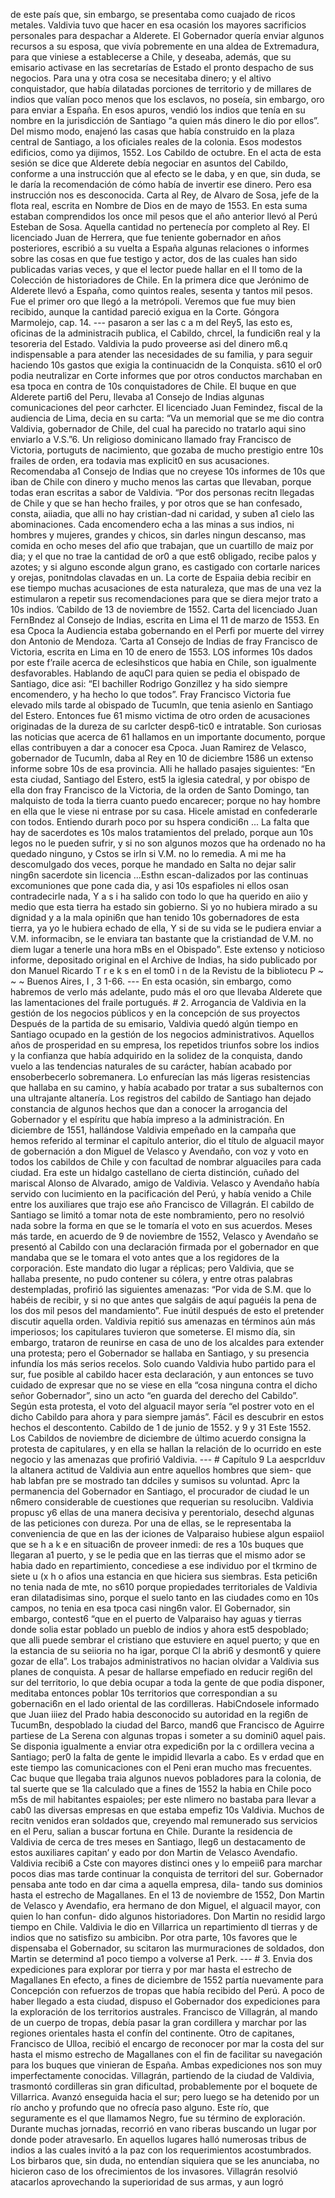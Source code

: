de este país que, sin embargo, se presentaba como cuajado de ricos metales. Valdivia tuvo que hacer en esa ocasión los mayores sacrificios personales para despachar a Alderete. El Gobernador quería enviar algunos recursos a su esposa, que vivía pobremente en una aldea de Extremadura, para que viniese a establecerse a Chile, y deseaba, además, que su emisario activase en las secretarías de Estado el pronto despacho de sus negocios. Para una y otra cosa se necesitaba dinero; y el altivo conquistador, que había dilatadas porciones de territorio y de millares de indios que valían poco menos que los esclavos, no poseía, sin embargo, oro para enviar a España. En esos apuros, vendió los indios que tenía en su nombre en la jurisdicción de Santiago “a quien más dinero le dio por ellos”. Del mismo modo, enajenó las casas que había construido en la plaza central de Santiago, a los oficiales reales de la colonia. Esos modestos edificios, como ya dijimos, 1552. Los Cabildo de octubre. En el acta de esta sesión se dice que Alderete debía negociar en asuntos del Cabildo, conforme a una instrucción que al efecto se le daba, y en que, sin duda, se le daría la recomendación de cómo había de invertir ese dinero. Pero esa instrucción nos es desconocida. Carta al Rey, de Alvaro de Sosa, jefe de la flota real, escrita en Nombre de Dios en de mayo de 1553. En esta suma estaban comprendidos los once mil pesos que el año anterior llevó al Perú Esteban de Sosa. Aquella cantidad no pertenecía por completo al Rey. El licenciado Juan de Herrera, que fue teniente gobernador en años posteriores, escribió a su vuelta a España algunas relaciones o informes sobre las cosas en que fue testigo y actor, dos de las cuales han sido publicadas varias veces, y que el lector puede hallar en el II tomo de la Colección de historiadores de Chile. En la primera dice que Jerónimo de Alderete llevó a España, como quintos reales, sesenta y tantos mil pesos. Fue el primer oro que llegó a la metrópoli. Veremos que fue muy bien recibido, aunque la cantidad pareció exigua en la Corte. Góngora Marmolejo, cap. 14. --- pasaron a ser las c a m del Rey5, las esto es, oficinas de la administracih publica, el Cabildo, chrcel, la fundici6n real y la tesoreria del Estado. Valdivia la pudo proveerse asi del dinero m6.q indispensable a para atender las necesidades de su familia, y para seguir haciendo 10s gastos que exigia la continuacidn de la Conquista. s610 el or0 podia neutralizar en Corte informes que por otros conductos marchaban en esa tpoca en contra de 10s conquistadores de Chile. El buque en que Alderete parti6 del Peru, llevaba a1 Consejo de Indias algunas comunicaciones del peor carhcter. El licenciado Juan Femindez, fiscal de la audiencia de Lima, decia en su carta: “Va un memorial que se me dio contra Valdivia, gobernador de Chile, del cual ha parecido no tratarlo aqui sino enviarlo a V.S.”6. Un religioso dominicano llamado fray Francisco de Victoria, portuguts de nacimiento, que gozaba de mucho prestigio entre 10s frailes de orden, era todavia mas explicit0 en sus acusaciones. Recomendaba a1 Consejo de Indias que no creyese 10s informes de 10s que iban de Chile con dinero y mucho menos las cartas que Ilevaban, porque todas eran escritas a sabor de Valdivia. “Por dos personas recitn llegadas de Chile y que se han hecho frailes, y por otros que se han confesado, consta, aiiadia, que alli no hay cristian-dad ni caridad, y suben a1 cielo las abominaciones. Cada encomendero echa a las minas a sus indios, ni hombres y mujeres, grandes y chicos, sin darles ningun descanso, mas comida en ocho meses del afio que trabajan, que un cuartillo de maiz por dia; y el que no trae la cantidad de or0 a que est6 obligado, recibe palos y azotes; y si alguno esconde algun grano, es castigado con cortarle narices y orejas, ponitndolas clavadas en un. La corte de Espaiia debia recibir en ese tiempo muchas acusaciones de esta naturaleza, que mas de una vez la estimularon a repetir sus recomendaciones para que se diera mejor trato a 10s indios. ’Cabildo de 13 de noviembre de 1552. Carta del licenciado Juan FernBndez al Consejo de Indias, escrita en Lima el 11 de marzo de 1553. En esa Cpoca la Audiencia estaba gobernando en el Perfi por muerte del virrey don Antonio de Mendoza. ’Carta a1 Consejo de Indias de fray Francisco de Victoria, escrita en Lima en 10 de enero de 1553. LOS informes 10s dados por este f’raile acerca de eclesihsticos que habia en Chile, son igualmente desfavorables. Hablando de aquCl para quien se pedia el obispado de Santiago, dice asi: “El bachiller Rodrigo Gonzillez y ha sido siempre encomendero, y ha hecho lo que todos”. Fray Francisco Victoria fue elevado mils tarde al obispado de Tucumln, que tenia asienlo en Santiago del Estero. Entonces fue 61 mismo victima de otro orden de acusaciones originadas de la dureza de su carlcter desp6-tic0 e intratable. Son curiosas las noticias que acerca de 61 hallamos en un importante documento, porque ellas contribuyen a dar a conocer esa Cpoca. Juan Ramirez de Velasco, gobernador de Tucumln, daba al Rey en 10 de diciembre 1586 un extenso informe sobre 10s de esa provincia. Alli he hallado pasajes siguientes: “En esta ciudad, Santiago del Estero, est5 la iglesia catedral, y por obispo de ella don fray Francisco de la Victoria, de la orden de Santo Domingo, tan malquisto de toda la tierra cuanto puedo encarecer; porque no hay hombre en ella que le viese ni entrase por su casa. Hicele amistad en confederarle con todos. Entiendo durarh poco por su hspera condici6n ... La falta que hay de sacerdotes es 10s malos tratamientos del prelado, porque aun 10s legos no le pueden sufrir, y si no son algunos mozos que ha ordenado no ha quedado ninguno, y Cstos se irln si V.M. no lo remedia. A mi me ha descomulgado dos veces, porque he mandado en Salta no dejar salir ning6n sacerdote sin licencia ...Esthn escan-dalizados por las continuas excomuniones que pone cada dia, y asi 10s espafioles ni ellos osan contradecirle nada, Y a s i ha salido con todo lo que ha querido en aiio y medio que esta tierra ha estado sin gobierno. Si yo no hubiera mirado a su dignidad y a la mala opini6n que han tenido 10s gobernadores de esta tierra, ya yo le hubiera echado de ella, Y si de su vida se le pudiera enviar a V.M. informacibn, se le enviara tan bastante que la cristiandad de V.M. no diem lugar a tenerle una hora mBs en el Obispado”. Este extenso y noticioso informe, depositado original en el Archive de Indias, ha sido publicado por don Manuel Ricardo T r e k s en el tom0 i n de la Revistu de la bibliotecu P ~ ~ ~ Buenos Aires, I , 3 1-66. --- En esta ocasión, sin embargo, como habremos de verlo más adelante, pudo más el oro que llevaba Alderete que las lamentaciones del fraile portugués. # 2. Arrogancia de Valdivia en la gestión de los negocios públicos y en la concepción de sus proyectos Después de la partida de su emisario, Valdivia quedó algún tiempo en Santiago ocupado en la gestión de los negocios administrativos. Aquellos años de prosperidad en su empresa, los repetidos triunfos sobre los indios y la confianza que había adquirido en la solidez de la conquista, dando vuelo a las tendencias naturales de su carácter, habían acabado por ensoberbecerlo sobremanera. Lo enfurecían las más ligeras resistencias que hallaba en su camino, y había acabado por tratar a sus subalternos con una ultrajante altanería. Los registros del cabildo de Santiago han dejado constancia de algunos hechos que dan a conocer la arrogancia del Gobernador y el espíritu que había impreso a la administración. En diciembre de 1551, hallándose Valdivia empeñado en la campaña que hemos referido al terminar el capítulo anterior, dio el título de alguacil mayor de gobernación a don Miguel de Velasco y Avendaño, con voz y voto en todos los cabildos de Chile y con facultad de nombrar alguaciles para cada ciudad. Era este un hidalgo castellano de cierta distinción, cuñado del mariscal Alonso de Alvarado, amigo de Valdivia. Velasco y Avendaño había servido con lucimiento en la pacificación del Perú, y había venido a Chile entre los auxiliares que trajo ese año Francisco de Villagrán. El cabildo de Santiago se limitó a tomar nota de este nombramiento, pero no resolvió nada sobre la forma en que se le tomaría el voto en sus acuerdos. Meses más tarde, en acuerdo de 9 de noviembre de 1552, Velasco y Avendaño se presentó al Cabildo con una declaración firmada por el gobernador en que mandaba que se le tomara el voto antes que a los regidores de la corporación. Este mandato dio lugar a réplicas; pero Valdivia, que se hallaba presente, no pudo contener su cólera, y entre otras palabras destempladas, profirió las siguientes amenazas: “Por vida de S.M. que lo habéis de recibir, y si no que antes que salgáis de aquí paguéis la pena de los dos mil pesos del mandamiento”. Fue inútil después de esto el pretender discutir aquella orden. Valdivia repitió sus amenazas en términos aún más imperiosos; los capitulares tuvieron que someterse. El mismo día, sin embargo, trataron de reunirse en casa de uno de los alcaldes para extender una protesta; pero el Gobernador se hallaba en Santiago, y su presencia infundía los más serios recelos. Solo cuando Valdivia hubo partido para el sur, fue posible al cabildo hacer esta declaración, y aun entonces se tuvo cuidado de expresar que no se viese en ella “cosa ninguna contra el dicho señor Gobernador”, sino un acto “en guarda del derecho del Cabildo”. Según esta protesta, el voto del alguacil mayor sería “el postrer voto en el dicho Cabildo para ahora y para siempre jamás”. Fácil es descubrir en estos hechos el descontento. Cabildo de 1 de junio de 1552. y 9 y 31 Este 1552. Los Cabildos de noviembre de diciembre de último acuerdo consigna la protesta de capitulares, y en ella se hallan la relación de lo ocurrido en este negocio y las amenazas que profirió Valdivia. --- # Capítulo 9 La aespcrlduv la altanera actitud de Valdivia aun entre aquellos hombres que siem- que hab labfan pre se mostrado tan ddciles y sumisos su voluntad. Aprc la permanencia del Gobernador en Santiago, el procurador de ciudad le un n6mero considerable de cuestiones que requerian su resolucibn. Valdivia propusc y6 ellas de una manera decisiva y perentorialo, desechd algunas de las peticiones con dureza. Por una de ellas, se le representaba la conveniencia de que en las der iciones de Valparaiso hubiese algun espaiiol que se h a k e en situaci6n de proveer inmedi: de res a 10s buques que llegaran a1 puerto, y se le pedia que en las tierras que el mismo ador se habia dado en repartimiento, concediese a ese individuo por el tkrmino de siete u (x h o afios una estancia en que hiciera sus siembras. Esta petici6n no tenia nada de mte, no s610 porque propiedades territoriales de Valdivia eran dilatadisimas sino, porque el suelo tanto en las ciudades como en 10s campos, no tenia en esa tpoca casi ning6n valor. El Gobernador, sin embargo, contest6 “que en el puerto de Valparaiso hay aguas y tierras donde solia estar poblado un pueblo de indios y ahora est5 despoblado; que alli puede sembrar el cristiano que estuviere en aquel puerto; y que en la estancia de su seiioria no ha igar, porque Cl la abri6 y desmont6 y quiere gozar de ella”. Los trabajos administrativos no hacian olvidar a Valdivia sus planes de conquista. A pesar de hallarse empefiado en reducir regi6n del sur del territorio, lo que debia ocupar a toda la gente de que podia disponer, meditaba entonces poblar 10s territorios que correspondian a su gobernaci6n en el lado oriental de las cordilleras. HabiCndosele informado que Juan iiiez del Prado habia desconocido su autoridad en la regi6n de TucumBn, despoblado la ciudad del Barco, mand6 que Francisco de Aguirre partiese de La Serena con algunas tropas i someter a su domini0 aquel pais. Se disponia igualmente a enviar otra expedici6n por la c ordillera vecina a Santiago; per0 la falta de gente le impidid llevarla a cabo. Es v erdad que en este tiempo las comunicaciones con el Peni eran mucho mas frecuentes. Cac buque que llegaba traia algunos nuevos pobladores para la colonia, de tal suerte que se 1la calculado que a fines de 1552 la habia en Chile poco m5s de mil habitantes espaioles; per este nlimero no bastaba para llevar a cab0 las diversas empresas en que estaba empefiz 10s Valdivia. Muchos de recitn venidos eran soldados que, creyendo mal remunerado sus servicios en el Peru, salian a buscar fortuna en Chile. Durante la residencia de Valdivia de cerca de tres meses en Santiago, lleg6 un destacamento de estos auxiliares capitan’ y eado por don Martin de Velasco Avendafio. Valdivia recibi6 a Cste con mayores distinci ones y lo empeii6 para marchar pocos dias mas tarde continuar la conquista de territori del sur. Gobernador pensaba ante todo en dar cima a aquella empresa, dila- tando sus dominios hasta el estrecho de Magallanes. En el 13 de noviembre de 1552, Don Martin de Velasco y Avendafio, era hermano de don Miguel, el alguacil mayor, con quien lo han confun- dido algunos historiadores. Don Martin no residid largo tiempo en Chile. Valdivia le dio en Villarrica un repartimiento dl tierras y de indios que no satisfizo su ambicibn. Por otra parte, 10s favores que le dispensaba el Gobernador, su scitaron las murmuraciones de soldados, don Martin se determind a1 poco tiempo a volverse a1 Perk. --- # 3. Envia dos expediciones para explorar por tierra y por mar hasta el estrecho de Magallanes En efecto, a fines de diciembre de 1552 partía nuevamente para Concepción con refuerzos de tropas que había recibido del Perú. A poco de haber llegado a esta ciudad, dispuso el Gobernador dos expediciones para la exploración de los territorios australes. Francisco de Villagrán, al mando de un cuerpo de tropas, debía pasar la gran cordillera y marchar por las regiones orientales hasta el confín del continente. Otro de capitanes, Francisco de Ulloa, recibió el encargo de reconocer por mar la costa del sur hasta el mismo estrecho de Magallanes con el fin de facilitar su navegación para los buques que vinieran de España. Ambas expediciones nos son muy imperfectamente conocidas. Villagrán, partiendo de la ciudad de Valdivia, trasmontó cordilleras sin gran dificultad, probablemente por el boquete de Villarrica. Avanzó enseguida hacia el sur; pero luego se ha detenido por un río ancho y profundo que no ofrecía paso alguno. Este río, que seguramente es el que llamamos Negro, fue su término de exploración. Durante muchas jornadas, recorrió en vano riberas buscando un lugar por donde poder atravesarlo. En aquellos lugares halló numerosas tribus de indios a las cuales invitó a la paz con los requerimientos acostumbrados. Los birbaros que, sin duda, no entendían siquiera que se les anunciaba, no hicieron caso de los ofrecimientos de los invasores. Villagrán resolvió atacarlos aprovechando la superioridad de sus armas, y aun logró